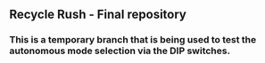 ## Recycle Rush - Final repository

### This is a temporary branch that is being used to test the autonomous mode selection via the DIP switches.

